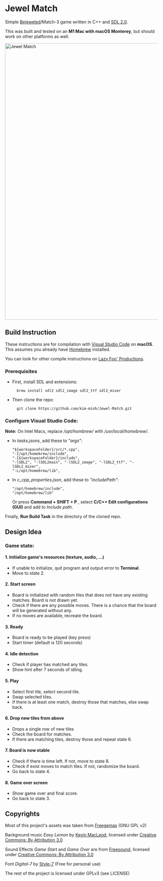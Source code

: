 # Jewel Match

Simple [Bejeweled](http://en.wikipedia.org/wiki/Bejeweled)/Match-3 game written in C++ and [SDL 2.0](http://www.libsdl.org). 

This was built and tested on an **M1 Mac with macOS Monterey**, but should work on other platforms as well.

<img width="912" alt="Jewel Match" src="https://user-images.githubusercontent.com/100175752/162377547-785401ae-42c5-4781-8e48-de26e9242277.png">

## Build Instruction

These instructions are for compilation with [Visual Studio Code](https://code.visualstudio.com/) on **macOS**. This assumes you already have [Homebrew](https://brew.sh) installed. 

You can look for other compile instructions on [Lazy Foo' Productions](https://lazyfoo.net/tutorials/SDL/01_hello_SDL/index.php).

### Prerequisites

- First, install SDL and extensions:
	
    	brew install sdl2 sdl2_image sdl2_ttf sdl2_mixer
    
- Then clone the repo:

    	git clone https://github.com/kim-minh/Jewel-Match.git
    
### Configure Visual Studio Code: 

**Note:** On Intel Macs, replace */opt/hombrew/* with */usr/local/homebrew/*.

- In *tasks.jsons*, add these to *"args"*:

      "${workspaceFolder}/src/*.cpp",
      "-I/opt/homebrew/include",
      "-I${workspaceFolder}/include",
      "-lSDL2", "-lSDL2main", "-lSDL2_image", "-lSDL2_ttf", "-lSDL2_mixer",
      "-L/opt/homebrew/lib",
      
- In *c_cpp_properties.json*, add these to *"includePath"*:

      "/opt/homebrew/include",
      "/opt/homebrew/lib"
      
  Or press **Command + SHIFT + P** , select **C/C++ Edit configurations (GUI)** and add to *Include path*.

Finally, **Run Build Task** in the directory of the cloned repo.      
      
## Design Idea

### Game state:

#### 1. Initialize game's resources (texture, audio, ...)
  - If unable to initialize, quit program and output error to **Terminal**.
  - Move to state 2.
#### 2. Start screen
  - Board is initialized with random tiles that does not have any existing matches. Board is not drawn yet.
  - Check if there are any possible moves. There is a chance that the board will be generated without any.
  - If no moves are available, recreate the board.
#### 3. Ready
  - Board is ready to be played (key press)
  - Start timer (default is 120 seconds)
#### 4. Idle detection
  - Check if player has matched any tiles.
  - Show hint after 7 seconds of idling.
#### 5. Play
  - Select first tile, select second tile.
  - Swap selected tiles. 
  - If there is at least one match, destroy those that matches, else swap back.
#### 6. Drop new tiles from above
  - Drops a single row of new tiles
  - Check the board for matches.
  - If there are matching tiles, destroy those and repeat state 6.
#### 7. Board is now stable
  - Check if there is time left. If not, move to state 8.
  - Check if exist moves to match tiles. If not, randomize the board.
  - Go back to state 4.
#### 8. Game over screen
  - Show game over and final score.
  - Go back to state 3.
      
## Copyrights

Most of this project's assets was taken from [Freegemas](https://github.com/JoseTomasTocino/freegemas/) (GNU GPL v2)   

Background music *Easy Lemon* by [Kevin MacLeod](https://incompetech.com/music/royalty-free/index.html?isrc=USUAN1200076), licensed under [Creative Commons: By Attribution 3.0](https://creativecommons.org/licenses/by/3.0/)

Sound Effects *Game Start* and *Game Over* are from [Freesound](https://freesound.org/), licensed under [Creative Commons: By Attribution 3.0](https://creativecommons.org/licenses/by/3.0/)  

Font *Digital-7* by [Style-7](http://www.styleseven.com/php/get_product.php?product=Digital-7) (Free for personal use)

The rest of the project is licensed under GPLv3 (see LICENSE)